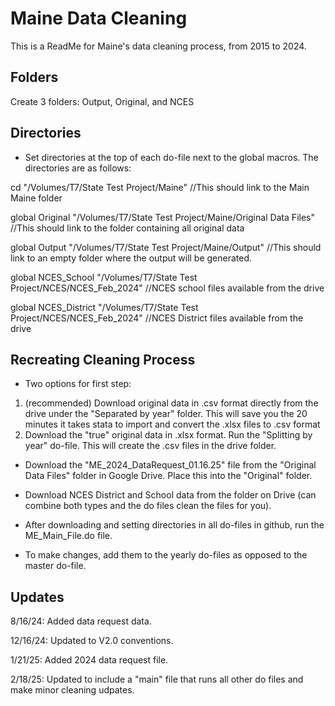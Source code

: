 
# Maine Data Cleaning

This is a ReadMe for Maine's data cleaning process, from 2015 to 2024.

## Folders
Create 3 folders: Output, Original, and NCES

## Directories
- Set directories at the top of each do-file next to the global macros. The directories are as follows:

cd "/Volumes/T7/State Test Project/Maine" //This should link to the Main Maine folder

global Original "/Volumes/T7/State Test Project/Maine/Original Data Files" //This should link to the folder containing all original data

global Output "/Volumes/T7/State Test Project/Maine/Output" //This should link to an empty folder where the output will be generated.

global NCES_School "/Volumes/T7/State Test Project/NCES/NCES_Feb_2024" //NCES school files available from the drive

global NCES_District "/Volumes/T7/State Test Project/NCES/NCES_Feb_2024" //NCES District files available from the drive


## Recreating Cleaning Process
- Two options for first step: 
1. (recommended) Download original data in .csv format directly from the drive under the "Separated by year" folder. This will save you the 20 minutes it takes stata to import and convert the .xlsx files to .csv format
2. Download the "true" original data in .xlsx format. Run the "Splitting by year" do-file. This will create the .csv files in the drive folder.

- Download the "ME_2024_DataRequest_01.16.25" file from the "Original Data Files" folder in Google Drive. Place this into the "Original" folder.

- Download NCES District and School data from the folder on Drive (can combine both types and the do files clean the files for you).
  
- After downloading and setting directories in all do-files in github, run the ME_Main_File.do file.

- To make changes, add them to the yearly do-files as opposed to the master do-file.

## Updates

8/16/24: Added data request data.

12/16/24: Updated to V2.0 conventions.

1/21/25: Added 2024 data request file.

2/18/25: Updated to include a "main" file that runs all other do files and make minor cleaning udpates.







